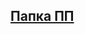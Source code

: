 
[Папка ПП](https://drive.google.com/drive/folders/1ZERgTlHlZkFZau9Vi5raFtsCrpPegtl4?usp=sharing)
---
